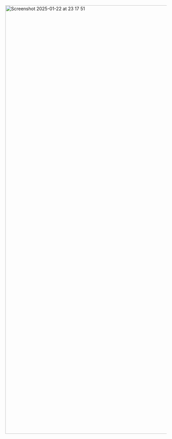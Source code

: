 <img width="1337" alt="Screenshot 2025-01-22 at 23 17 51" src="https://github.com/user-attachments/assets/b4dc5f92-9044-4e78-955c-1955c9bb53c2" />
